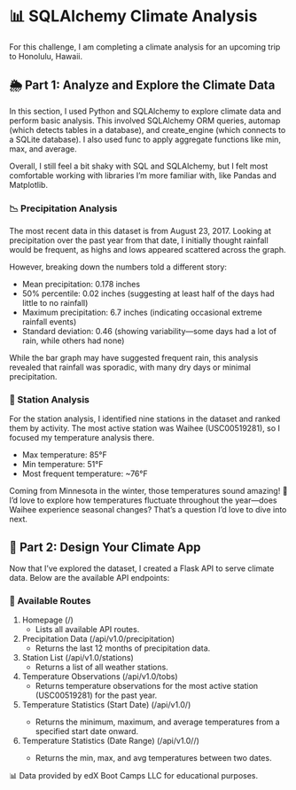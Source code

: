 # 📊 SQLAlchemy Climate Analysis
For this challenge, I am completing a climate analysis for an upcoming trip to Honolulu, Hawaii.
## 🌦️ Part 1: Analyze and Explore the Climate Data
In this section, I used Python and SQLAlchemy to explore climate data and perform basic analysis. This involved SQLAlchemy ORM queries, automap (which detects tables in a database), and create_engine (which connects to a SQLite database). I also used func to apply aggregate functions like min, max, and average.  

Overall, I still feel a bit shaky with SQL and SQLAlchemy, but I felt most comfortable working with libraries I’m more familiar with, like Pandas and Matplotlib.
### 📉 Precipitation Analysis
The most recent data in this dataset is from August 23, 2017. Looking at precipitation over the past year from that date, I initially thought rainfall would be frequent, as highs and lows appeared scattered across the graph.  

However, breaking down the numbers told a different story:
- Mean precipitation: 0.178 inches
- 50% percentile: 0.02 inches (suggesting at least half of the days had little to no rainfall)
- Maximum precipitation: 6.7 inches (indicating occasional extreme rainfall events)
- Standard deviation: 0.46 (showing variability—some days had a lot of rain, while others had none)  

While the bar graph may have suggested frequent rain, this analysis revealed that rainfall was sporadic, with many dry days or minimal precipitation.

### 📍 Station Analysis
For the station analysis, I identified nine stations in the dataset and ranked them by activity. The most active station was Waihee (USC00519281), so I focused my temperature analysis there.
- Max temperature: 85°F
- Min temperature: 51°F
- Most frequent temperature: ~76°F  

Coming from Minnesota in the winter, those temperatures sound amazing! 🌴 I’d love to explore how temperatures fluctuate throughout the year—does Waihee experience seasonal changes? That’s a question I’d love to dive into next.

## 🚀 Part 2: Design Your Climate App
Now that I’ve explored the dataset, I created a Flask API to serve climate data. Below are the available API endpoints:

### 📌 Available Routes
1. Homepage (/)
   - Lists all available API routes.
2. Precipitation Data (/api/v1.0/precipitation)
   - Returns the last 12 months of precipitation data.
3. Station List (/api/v1.0/stations)
   - Returns a list of all weather stations.
4. Temperature Observations (/api/v1.0/tobs)
   - Returns temperature observations for the most active station (USC00519281) for the past year.
5. Temperature Statistics (Start Date) (/api/v1.0/<start>)
   - Returns the minimum, maximum, and average temperatures from a specified start date onward.
6. Temperature Statistics (Date Range) (/api/v1.0/<start>/<end>)
   - Returns the min, max, and avg temperatures between two dates.  

📊 Data provided by edX Boot Camps LLC for educational purposes.
